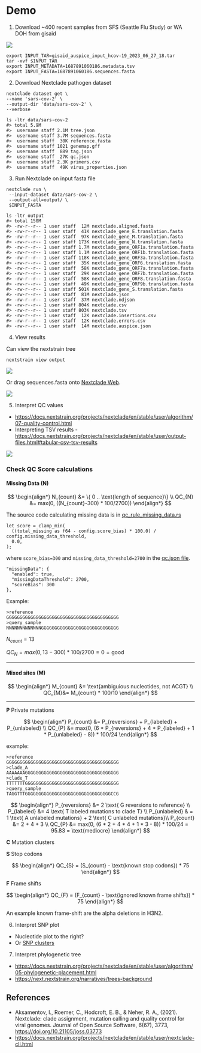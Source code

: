 # Demo

1. Download ~400 recent samples from SFS (Seattle Flu Study) or WA DOH from gisaid

  ![](imgs/00_gisaid.png)
  
```
export INPUT_TAR=gisaid_auspice_input_hcov-19_2023_06_27_18.tar
tar -xvf $INPUT_TAR
export INPUT_METADATA=1687891060186.metadata.tsv
export INPUT_FASTA=1687891060186.sequences.fasta
```

2. Download Nextclade pathogen dataset

  ```
  nextclade dataset get \
  --name 'sars-cov-2' \
  --output-dir 'data/sars-cov-2' \
  --verbose
  ```

  ```
  ls -ltr data/sars-cov-2 
  #> total 5.9M
  #>  username staff 2.1M tree.json
  #>  username staff 3.7M sequences.fasta
  #>  username staff  30K reference.fasta
  #>  username staff 1021 genemap.gff
  #>  username staff  889 tag.json
  #>  username staff  27K qc.json
  #>  username staff 2.3K primers.csv
  #>  username staff  49K virus_properties.json
  ```
  
3. Run Nextclade on input fasta file

  ```
  nextclade run \
   --input-dataset data/sars-cov-2 \
   --output-all=output/ \
   $INPUT_FASTA 
  ```

  ```
  ls -ltr output 
  #> total 150M
  #> -rw-r--r-- 1 user staff  12M nextclade.aligned.fasta
  #> -rw-r--r-- 1 user staff  41K nextclade_gene_E.translation.fasta
  #> -rw-r--r-- 1 user staff  97K nextclade_gene_M.translation.fasta
  #> -rw-r--r-- 1 user staff 173K nextclade_gene_N.translation.fasta
  #> -rw-r--r-- 1 user staff 1.7M nextclade_gene_ORF1a.translation.fasta
  #> -rw-r--r-- 1 user staff 1.1M nextclade_gene_ORF1b.translation.fasta
  #> -rw-r--r-- 1 user staff 118K nextclade_gene_ORF3a.translation.fasta
  #> -rw-r--r-- 1 user staff  35K nextclade_gene_ORF6.translation.fasta
  #> -rw-r--r-- 1 user staff  58K nextclade_gene_ORF7a.translation.fasta
  #> -rw-r--r-- 1 user staff  29K nextclade_gene_ORF7b.translation.fasta
  #> -rw-r--r-- 1 user staff  58K nextclade_gene_ORF8.translation.fasta
  #> -rw-r--r-- 1 user staff  49K nextclade_gene_ORF9b.translation.fasta
  #> -rw-r--r-- 1 user staff 501K nextclade_gene_S.translation.fasta
  #> -rw-r--r-- 1 user staff  81M nextclade.json
  #> -rw-r--r-- 1 user staff  37M nextclade.ndjson
  #> -rw-r--r-- 1 user staff 804K nextclade.csv
  #> -rw-r--r-- 1 user staff 803K nextclade.tsv
  #> -rw-r--r-- 1 user staff  12K nextclade.insertions.csv
  #> -rw-r--r-- 1 user staff  12K nextclade.errors.csv
  #> -rw-r--r-- 1 user staff  14M nextclade.auspice.json
  ```
  
4. View results

  Can view the nextstrain tree

  ```
  nextstrain view output
  ```

  ![](imgs/03_view_tree.png)
  
  Or drag sequences.fasta onto [Nextclade Web](https://clades.nextstrain.org/).
  
  ![](imgs/04_nextclade_web.png)

5. Interpret QC values

  * https://docs.nextstrain.org/projects/nextclade/en/stable/user/algorithm/07-quality-control.html
  * Interpreting TSV results - https://docs.nextstrain.org/projects/nextclade/en/stable/user/output-files.html#tabular-csv-tsv-results

  ![](imgs/05_nextclade_tsv.png)

### Check QC Score calculations

#### Missing Data (N)

$$
\begin{align*}
N_{count} &= \{ 0 .. \text{length of sequence}\} \\
QC_{N} &= max(0, ((N_{count}-300) * 100/2700))
\end{align*}
$$

The source code calculating missing data is in [qc_rule_missing_data.rs](https://github.com/nextstrain/nextclade/blob/master/packages_rs/nextclade/src/qc/qc_rule_missing_data.rs#L26-L29) 

```
let score = clamp_min(
  ((total_missing as f64 - config.score_bias) * 100.0) / config.missing_data_threshold,
  0.0,
);
```

where `score_bias=300` and `missing_data_threshold=2700` in the [qc.json file](https://github.com/nextstrain/nextclade_data/blob/master/data/datasets/sars-cov-2/references/MN908947/versions/2021-06-25T00%3A00%3A00Z/files/qc.json#L8-L12).

```
"missingData": {
  "enabled": true,
  "missingDataThreshold": 2700,
  "scoreBias": 300
},
```

Example:

```
>reference
GGGGGGGGGGGGGGGGGGGGGGGGGGGGGGGGGGGGGGGGGG
>query_sample
NNNNNNNNNNNNNGGGGGGGGGGGGGGGGGGGGGGGGGGGGG
```

$N_{count}=13$

$QC_{N}=max(0, 13-300) * 100/2700 = 0 = \text{good}$

----

#### Mixed sites (M)

$$
\begin{align*}
M_{count} &= \text{ambiguious nucleotides, not ACGT} \\
QC_{M}&= M_{count} * 100/10
\end{align*}
$$



-----

**P** Private mutations

$$
\begin{align*}
P_{count} &= P_{reversions} + P_{labeled} + P_{unlabeled} \\
QC_{P} &= max(0, (6 * P_{reversions} + 4 * P_{labeled} + 1 * P_{unlabeled} - 8)) * 100/24
\end{align*}
$$

example:

```
>reference
GGGGGGGGGGGGGGGGGGGGGGGGGGGGGGGGGGGGGGGGGG
>clade_A
AAAAAAAGGGGGGGGGGGGGGGGGGGGGGGGGGGGGGGGGGG
>clade_T
TTTTTTTGGGGGGGGGGGGGGGGGGGGGGGGGGGGGGGGGGG
>query_sample
TAGGTTTGGGGGGGGGGGGGGGGGGGGGGGGGGGGGGGGCCG
```

$$
\begin{align*}
P_{reversions} &= 2 \text{ G reversions to reference} \\
P_{labeled} &= 4 \text{ T labeled mutations to clade T} \\
P_{unlabeled} & = 1 \text{ A unlabeled mutations} + 2 \text{ C unlabeled mutations}\\
P_{count} &= 2 + 4 + 3  \\
QC_{P} &= max(0, (6 * 2 + 4 * 4 + 1 * 3 - 8)) * 100/24 = 95.83 = \text{mediocre}
\end{align*}
$$

**C** Mutation clusters

**S** Stop codons

$$
\begin{align*}
QC_{S} = (S_{count} - \text{known stop codons}) * 75
\end{align*}
$$

**F** Frame shifts

$$
\begin{align*}
QC_{F} = (F_{count} - \text{ignored known frame shifts}) * 75
\end{align*}
$$

An example known frame-shift are the alpha deletions in H3N2. 

6. Interpret SNP plot

  * Nucleotide plot to the right?
  * Or [SNP clusters](https://docs.nextstrain.org/projects/nextclade/en/stable/user/algorithm/07-quality-control.html?highlight=SNP#mutation-clusters-c)

7. Interpret phylogenetic tree

  * https://docs.nextstrain.org/projects/nextclade/en/stable/user/algorithm/05-phylogenetic-placement.html
  * https://next.nextstrain.org/narratives/trees-background

## References

* Aksamentov, I., Roemer, C., Hodcroft, E. B., & Neher, R. A., (2021). Nextclade: clade assignment, mutation calling and quality control for viral genomes. Journal of Open Source Software, 6(67), 3773, https://doi.org/10.21105/joss.03773
* https://docs.nextstrain.org/projects/nextclade/en/stable/user/nextclade-cli.html